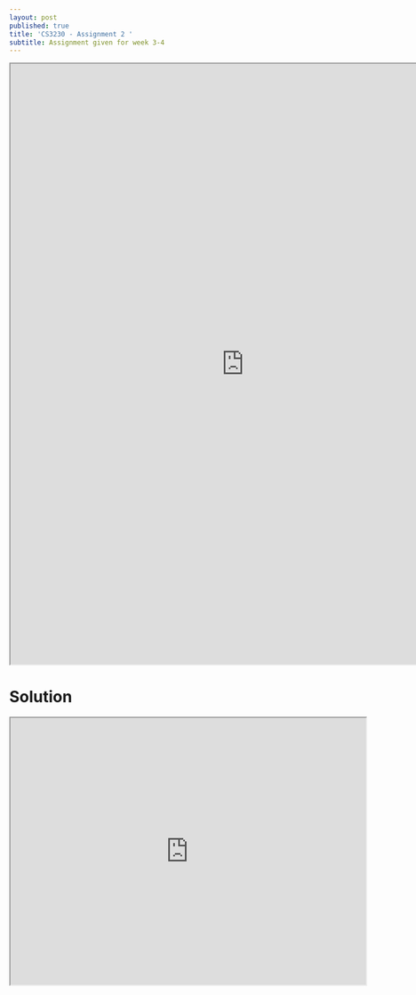 ```yaml
---
layout: post
published: true
title: 'CS3230 - Assignment 2 '
subtitle: Assignment given for week 3-4
---
```


<iframe src="https://drive.google.com/file/d/1cIHesR8OINdZHl9oJXq8olVwT_6_jUbT/preview" width="840" height="1080"></iframe>

# Solution
<iframe src="https://drive.google.com/file/d/14vlbFBdPS84L4FE8fEd1JsyfzcgffxsF/preview" width="640" height="480"></iframe>